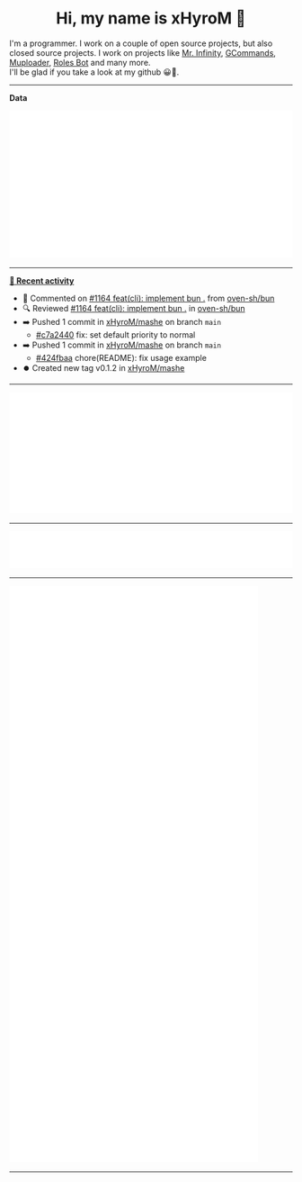 <p align="center">
    <!-- <img src="https://avatars.githubusercontent.com/u/56601352" width="192" alt="hyro's pfp" /> -->
    <h1 align="center">Hi, my name is xHyroM 👋</h1>
</p>

I'm a programmer. I work on a couple of open source projects, but also closed source projects. I work on projects like [Mr. Infinity](https://discord.com/oauth2/authorize?client_id=720321585625694239&scope=bot%20applications.commands&permissions=8&redirect_uri=https://blobs.gq/imanager&prompt=consent&response_type=code), [GCommands](https://github.com/Garlic-Team/GCommands), [Muploader](https://github.com/xHyroM/Muploader), [Roles Bot](https://github.com/xHyroM/roles-bot) and many more.  
I'll be glad if you take a look at my github 😀👀.

___
**Data**

<img src="https://github.com/xHyroM/xHyroM/blob/master/.cache/base.svg">

___

**[📰 Recent activity](https://github.com/xHyroM)**
* 💬 Commented on [#1164 feat(cli): implement bun .](https://github.com/oven-sh/bun/pull/1164) from [oven-sh/bun](https://github.com/oven-sh/bun)
* 🔍 Reviewed [#1164 feat(cli): implement bun .](https://github.com/oven-sh/bun/pull/1164) in [oven-sh/bun](https://github.com/oven-sh/bun)
* ➡️ Pushed 1 commit in [xHyroM/mashe](https://github.com/xHyroM/mashe) on branch `main`
  * [#c7a2440](https://github.com/xHyroM/mashe/commit/c7a2440) fix: set default priority to normal
* ➡️ Pushed 1 commit in [xHyroM/mashe](https://github.com/xHyroM/mashe) on branch `main`
  * [#424fbaa](https://github.com/xHyroM/mashe/commit/424fbaa) chore(README): fix usage example
* ⏺️ Created new tag v0.1.2 in [xHyroM/mashe](https://github.com/xHyroM/mashe)


___

<img src="https://github.com/xHyroM/xHyroM/blob/master/.cache/isocalendar.svg">

___

<img src="https://github.com/xHyroM/xHyroM/blob/master/.cache/languages.svg">

___

<img src="https://github.com/xHyroM/xHyroM/blob/master/.cache/achievements.svg">

___
